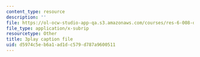 ```yaml
---
content_type: resource
description: ''
file: https://ol-ocw-studio-app-qa.s3.amazonaws.com/courses/res-6-008-digital-signal-processing-spring-2011/d5974c5eb6a1ad1dc579d787a9600511_14Vg7GyCVLY.srt
file_type: application/x-subrip
resourcetype: Other
title: 3play caption file
uid: d5974c5e-b6a1-ad1d-c579-d787a9600511
---
```

